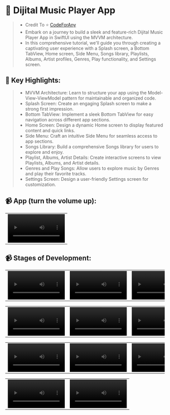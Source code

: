 # 🎡 Dijital Music Player App
> * Credit To ⭐️ [CodeForAny](https://www.youtube.com/playlist?list=PLzcRC7PA0xWTRhFuIAY6ZdUP62X0DdttE)
> * Embark on a journey to build a sleek and feature-rich Dijital Music Player App in SwiftUI using the MVVM architecture.
> * In this comprehensive tutorial, we'll guide you through creating a captivating user experience with a Splash screen, a Bottom TabView, Home screen, Side Menu, Songs library, Playlists, Albums, Artist profiles, Genres, Play functionality, and Settings screen.

## 🚀 Key Highlights:
> * MVVM Architecture: Learn to structure your app using the Model-View-ViewModel pattern for maintainable and organized code.
> * Splash Screen: Create an engaging Splash screen to make a strong first impression.
> * Bottom TabView: Implement a sleek Bottom TabView for easy navigation across different app sections.
> * Home Screen: Design a dynamic Home screen to display featured content and quick links.
> * Side Menu: Craft an intuitive Side Menu for seamless access to app sections.
> * Songs Library: Build a comprehensive Songs library for users to explore and enjoy.
> * Playlist, Albums, Artist Details: Create interactive screens to view Playlists, Albums, and Artist details.
> * Genres and Play Songs: Allow users to explore music by Genres and play their favorite tracks.
> * Settings Screen: Design a user-friendly Settings screen for customization.

## 📹 App (turn the volume up):
| |
| :-: |
<video src='https://github.com/enesozmus/MyGithubAssets/assets/94680591/2f2b0989-a523-4926-aaa3-6c4bc8e8abf7' width=180/> |

## 📹 Stages of Development:
| | | |
| :-: | :-: | :-: |
<video src='https://github.com/enesozmus/MyGithubAssets/assets/94680591/067baa82-e788-4efd-a77b-10e2c5a38d09' width=180/> | <video src='https://github.com/enesozmus/MyGithubAssets/assets/94680591/e7298aa1-b43c-4151-a350-d8ee346e12ef' width=180/> | <video src='https://github.com/enesozmus/MyGithubAssets/assets/94680591/1d5ad98f-5cd9-451b-ba13-5a0da3212540' width=180/>

| | | |
| :-: | :-: | :-: |
<video src='https://github.com/enesozmus/MyGithubAssets/assets/94680591/dce4bbff-274a-48ce-a5dd-78dbe2ba831c' width=180/> | <video src='https://github.com/enesozmus/MyGithubAssets/assets/94680591/22653595-bda9-4514-9252-62b67f609ab0' width=180/> | <video src='https://github.com/enesozmus/MyGithubAssets/assets/94680591/6a11d8e3-d722-4c96-9dc5-3f6cdd700a42' width=180/>

| | | |
| :-: | :-: | :-: |
<video src='https://github.com/enesozmus/MyGithubAssets/assets/94680591/be0138af-b1b6-4a5b-87d1-58e0f7d2eb69' width=180/> | <video src='https://github.com/enesozmus/MyGithubAssets/assets/94680591/b16ac33b-d6a9-4aaf-bd87-81bf6a115251' width=180/> | <video src='https://github.com/enesozmus/MyGithubAssets/assets/94680591/c87bd884-a470-4fd6-a8ed-160739bbae04' width=180/>

| | |
| :-: | :-: |
<video src='https://github.com/enesozmus/MyGithubAssets/assets/94680591/658b134c-4b06-43f5-99ba-bf72cb5c68d9' width=180/> | <video src='https://github.com/enesozmus/MyGithubAssets/assets/94680591/4ca032d2-66e5-420f-96f5-0b513862f4ee' width=180/>
